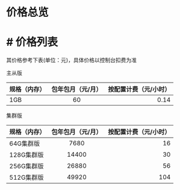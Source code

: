 # 价格总览
# #  价格列表
其价格参考下表(单位：元)，具体价格以控制台扣费为准

主从版

规格（内存）|包年包月（元/月）|按配置计费（元/小时）
---|:--:|---:
1GB|60|0.14

集群版

规格（内存）|包年包月（元/月）|按配置计费（元/小时）
---|:--:|---:
64G集群版|7680|16
128G集群版|14400|30
256G集群版|26880|56
512G集群版|49920|104
